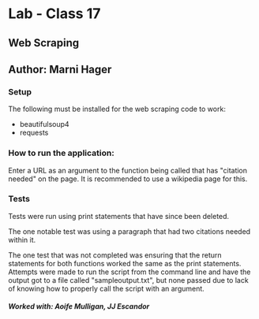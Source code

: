 
# Lab - Class 17 
## Web Scraping
## Author: Marni Hager

### Setup
The following must be installed for the web scraping code to work:  
* beautifulsoup4
* requests

### How to run the application:
Enter a URL as an argument to the function being called that has "citation 
needed" on the page. It is recommended to use a wikipedia page for this.

### Tests
Tests were run using print statements that have since been deleted.  

The one notable test was using a paragraph that had two citations needed 
 within it.  

The one test that was not completed was ensuring that the return statements 
for both functions worked the same as the print statements.  Attempts were 
made to run the script from the command line and have the output got to a file 
called "sampleoutput.txt", but none passed due to lack of knowing how to 
properly call the script with an argument.

##### Worked with: Aoife Mulligan, JJ Escandor